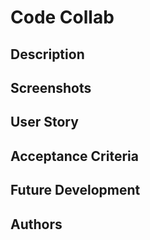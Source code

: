 # Code Collab

## Description

## Screenshots

## User Story

## Acceptance Criteria

## Future Development

## Authors
